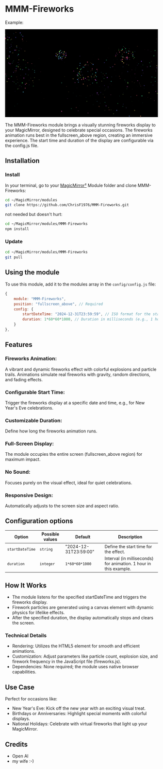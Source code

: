 # MMM-Fireworks

Example:

![Example of MMM-Fireworks](./MMM-Fireworks.png)

The MMM-Fireworks module brings a visually stunning fireworks display to your MagicMirror, designed to celebrate special occasions. 
The fireworks animation runs best in the fullscreen_above region, creating an immersive experience.
The start time and duration of the display are configurable via the config.js file.

## Installation

### Install

In your terminal, go to your [MagicMirror²][mm] Module folder and clone MMM-Fireworks:

```bash
cd ~/MagicMirror/modules
git clone https://github.com/ChrisF1976/MMM-Fireworks.git
```

not needed but doesn't hurt: 
```bash
cd ~/MagicMirror/modules/MMM-Fireworks
npm install
```

### Update

```bash
cd ~/MagicMirror/modules/MMM-Fireworks
git pull
```

## Using the module

To use this module, add it to the modules array in the `config/config.js` file:

```js
{
    module: "MMM-Fireworks",
    position: "fullscreen_above", // Required
    config: {
        startDateTime: "2024-12-31T23:59:59", // ISO format for the start time
        duration: 1*60*60*1000, // Duration in milliseconds (e.g., 1 hour)
    }
},
```

## Features

### Fireworks Animation:
A vibrant and dynamic fireworks effect with colorful explosions and particle trails.
Animations simulate real fireworks with gravity, random directions, and fading effects.
### Configurable Start Time:
Trigger the fireworks display at a specific date and time, e.g., for New Year's Eve celebrations.
### Customizable Duration:
Define how long the fireworks animation runs.
### Full-Screen Display:
The module occupies the entire screen (fullscreen_above region) for maximum impact.
### No Sound:
Focuses purely on the visual effect, ideal for quiet celebrations.
### Responsive Design:
Automatically adjusts to the screen size and aspect ratio.

## Configuration options

Option|Possible values|Default|Description
------|---------------|-------|-----------
`startDateTime`|`string`|"2024-12-31T23:59:00"|Define the start time for the effect.
`duration`|`integer`|`1*60*60*1000`|Interval (in milliseconds) for animation. 1 hour in this example.

## How It Works
- The module listens for the specified startDateTime and triggers the fireworks display.
- Firework particles are generated using a canvas element with dynamic physics for lifelike effects.
- After the specified duration, the display automatically stops and clears the screen.

### Technical Details
- Rendering: Utilizes the HTML5 <canvas> element for smooth and efficient animations.
- Customization: Adjust parameters like particle count, explosion size, and firework frequency in the JavaScript file (fireworks.js).
- Dependencies: None required; the module uses native browser capabilities.

## Use Case
Perfect for occasions like:
- New Year's Eve: Kick off the new year with an exciting visual treat.
- Birthdays or Anniversaries: Highlight special moments with colorful displays.
- National Holidays: Celebrate with virtual fireworks that light up your MagicMirror.

## Credits
- Open AI
- my wife :-)

[mm]: https://github.com/MagicMirrorOrg/MagicMirror

